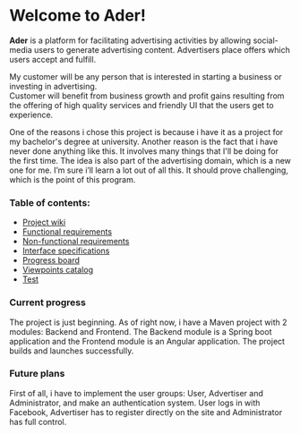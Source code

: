 # Welcome to Ader!

<b>Ader</b> is a platform for facilitating advertising activities by allowing social-media users to generate advertising content. Advertisers place offers which users accept and fulfill.

My customer will be any person that is interested in starting a business or investing in
advertising.<br>
Customer will benefit from business growth and profit gains resulting from the offering of
high quality services and friendly UI that the users get to experience.

One of the reasons i chose this project is because i have it as a project for my bachelor's degree at university. Another reason is the fact that i have never done anything like this. It involves many things that I'll be doing for the first time. The idea is also part of the advertising domain, which is a new one for me. I’m sure i’ll learn a lot out of all this. It should prove challenging, which is the point of this program.

### Table of contents:
* [Project wiki](https://github.com/VariableTalisman/Ader/wiki)
* [Functional requirements](https://github.com/VariableTalisman/Ader/wiki/Functional-requirements)
* [Non-functional requirements](https://github.com/VariableTalisman/Ader/wiki/Non-functional-Requirements)
* [Interface specifications](https://github.com/VariableTalisman/Ader/wiki/Interface-Specifications)
* [Progress board](https://github.com/VariableTalisman/Ader/projects/1)
* [Viewpoints catalog](https://github.com/VariableTalisman/Ader/wiki/Viewpoints-Catalog)
* [Test](wiki/Ader_interface_specifications.html)

### Current progress
The project is just beginning. As of right now, i have a Maven project with 2 modules: Backend and Frontend. The Backend module is a Spring boot application and the Frontend module is an Angular application. The project builds and launches successfully.

### Future plans
First of all, i have to implement the user groups: User, Advertiser and Administrator, and make an authentication system. User logs in with Facebook, Advertiser has to register directly on the site and Administrator has full control.
